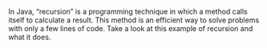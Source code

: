 In Java, “recursion” is a programming technique in which a method calls itself to calculate a result. This method is an efficient way to solve problems with only a few lines of code. Take a look at this example of recursion and what it does.

